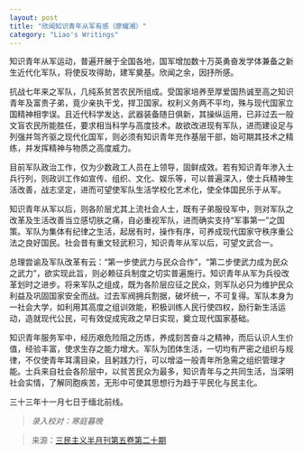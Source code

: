 ```yaml
---
layout: post
title: "欣闻知识青年从军有感（廖耀湘）"
category: "Liao's Writings"
---
```


知识青年从军运动，普遍开展于全国各地，国军增加数十万英勇奋发学体兼备之新生近代化军队，将使反攻得助，建军奠基。欣闻之余，因抒所感。

抗战七年来之军队，几纯系贫苦农民所组成。受国家培养至厚爱国热诚至高之知识青年及富贵子弟，竟少亲执干戈，捍卫国家。权利义务两不平均，殊与现代国家立国精神相孛误。且近代科学发达，武器装备随日俱新，其操纵运用，已非过去一般文盲农民所能胜任，要求相当科学与高度技术。故欲改进现有军队，进而建设足与列强并驾齐驱之现代化国军，则必须有知识青年充作基层干部，始可期其技术之精练，并发挥精神与物质之高度威力。

目前军队政治工作，仅为少数政工人员在上领导，固鲜成效。若有知识青年渗入士兵行列，则政训工作如宣传、组织、文化、娱乐等，可以普遍深入，使士兵精神生活改善，战志坚定，进而可望使军队生活学校化艺术化，使全体国民乐于从军。

知识青年从军以后，则各阶层尤其上流社会人士，既有子弟服役军中，则对军队之改革及生活改善当立感切肤之痛，自必重视军队，进而确实支持“军事第一”之国策。军队为集体有纪律之生活，起居有时，操作有序，可养成现代国家守秩序重公法之良好国民。社会昔有重文轻武积习，知识青年从军以后，可望文武合一。

总理尝谕及军队改革有云：“第一步使武力与民众合作”，“第二步使武力成为民众之武力”，欲实现此旨，则必赖征兵制度之切实普遍施行。知识青年从军为兵役改革划时之进步。将来军队之组成，既为各阶层应征之民众，则军队必只为维护民众利益及巩固国家安全而战。过去军阀拥兵割据，破坏统一，不可复得。军队本身为一社会大学，如利用其高度之组训效能，积极训练人民行使四权，励行新生活运动，造就现代公民，可有效促成宪政之早日实现，奠立现代国家基础。

知识青年服务军中，经历艰危险阻之历炼，养成刻苦奋斗之精神，而后认识人生价值，经验丰富，使求生存之能力增大。军队为团体生活，一切均有严密之组织与规律，不仅使青年耳濡目染，且躬践力行，可以增溢一般青年所急需之组织管理才能。士兵来自社会各阶层中，以贫苦民众为最多，知识青年与之共同生活，当深明社会实情，了解同胞疾苦，无形中可使其思想行为趋于平民化与民主化。

三十三年十一月七日于缅北前线。


>*录入校对：寒庭暮晚*

> 来源：[三民主义半月刊第五卷第二十期](https://www.modernhistory.org.cn/#/Detailedreading?fileCode=9999_qk_15042&treeId=165107262&uniqTag=9999_qk_15042_0018&dirCode=3d2a0775d918436a9f60c10aa1eaaf51&bzId=9999_qk_15042_0018&qkTitle=%E7%AC%AC%E4%BA%94%E5%8D%B7%E7%AC%AC%E4%BA%8C%E5%8D%81%E6%9C%9F%28%E4%B8%8D%E8%AF%A6%29&imageUrl=https%3A%2F%2Fiiif.modernhistory.org.cn%2Fiiif%2F2%2F9999_qk_15042%252F9999_qk_15042_0018%252F9999_qk_15042_0018_0013.jpg&contUrl=https%3A%2F%2Fkrwxk-prod.oss-cn-beijing.aliyuncs.com%2F9999_qk_15042%2F9999_qk_15042_0018%2F9999_qk_15042_0018.json)